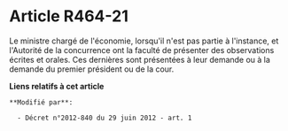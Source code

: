 # Article R464-21

Le ministre chargé de l'économie, lorsqu'il n'est pas partie à l'instance, et l'Autorité de la concurrence ont la faculté de
présenter des observations écrites et orales. Ces dernières sont présentées à leur demande ou à la demande du premier
président ou de la cour.

**Liens relatifs à cet article**

	**Modifié par**:

	  - Décret n°2012-840 du 29 juin 2012 - art. 1
